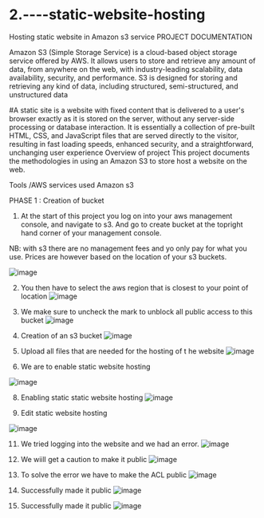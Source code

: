 # 2.----static-website-hosting
 Hosting static website in Amazon s3 service 
PROJECT DOCUMENTATION

Amazon S3 (Simple Storage Service) is a cloud-based object storage service offered by AWS. It allows users to store and retrieve any amount of data, from anywhere on the web, with industry-leading scalability, data availability, security, and performance. S3 is designed for storing and retrieving any kind of data, including structured, semi-structured, and unstructured data

#A static site is a website with fixed content that is delivered to a user's browser exactly as it is stored on the server, without any server-side processing or database interaction. It is essentially a collection of pre-built HTML, CSS, and JavaScript files that are served directly to the visitor, resulting in fast loading speeds, enhanced security, and a straightforward, unchanging user experience
Overview of project
This project documents the methodologies in using an Amazon S3 to store host a website on the web.

Tools /AWS services used
Amazon s3

PHASE 1 : Creation of bucket

1.	At the start of this project you log on into your aws management console,  and navigate to s3. And go to create bucket at the topright hand corner of your management console.
 
NB: with s3 there are no management fees and yo only pay for what you use. Prices are however based on the location of your s3 buckets.

![image](https://github.com/user-attachments/assets/669e03b5-0503-430b-a0fb-6c3ac16b810e)



2.	You then have to select the aws region that is closest to your point of location
   ![image](https://github.com/user-attachments/assets/a45e409e-915e-4eef-a2a4-eb961722e7ba)

 
4.	We make sure to uncheck the mark to unblock all public access to this bucket
 ![image](https://github.com/user-attachments/assets/e8da2e79-7720-45cb-b41e-a57abc23d6fb)







5.	Creation of an s3 bucket
 ![image](https://github.com/user-attachments/assets/6342c8c7-3881-4133-829b-0c6d34d145ad)

6.	Upload all files that are needed for the hosting of t he website
![image](https://github.com/user-attachments/assets/bc7207b1-fa07-44f0-a3b0-a1531f2b7290)


 


7.	We are to enable static website hosting
 
![image](https://github.com/user-attachments/assets/bf597c12-27bd-4864-895e-370ccc7c1e2a)


8.	Enabling static static website hosting
 ![image](https://github.com/user-attachments/assets/8b7b199b-315b-4b9e-95e3-faf2ef29df31)


9.	Edit static website hosting
    
 ![image](https://github.com/user-attachments/assets/0d1228c9-01b6-4266-b259-52a3c5e114a6)


11.	We tried logging into the website and we had an error.
 ![image](https://github.com/user-attachments/assets/c6c067d6-6856-49f4-956c-2ef6450e1cc1)


12.	We wiill get a caution to make it public
 ![image](https://github.com/user-attachments/assets/d2c28758-bfc3-45c1-bb43-2f62877e8cb2)


13.	 To solve the error we have to make the ACL public
 ![image](https://github.com/user-attachments/assets/5654385a-7f2b-4ee2-9011-b52137f429c9)

14.	Successfully made it public
 ![image](https://github.com/user-attachments/assets/59ecf7ba-95e9-4d71-afba-c5153feec885)


15.	Successfully made it public
    ![image](https://github.com/user-attachments/assets/76382235-dec4-47ef-9660-5b95466dbe87)

 






